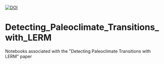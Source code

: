 [![DOI](https://zenodo.org/badge/642135598.svg)](https://zenodo.org/badge/latestdoi/642135598)

# Detecting_Paleoclimate_Transitions_with_LERM
Notebooks associated with the "Detecting Paleoclimate Transitions with LERM" paper
